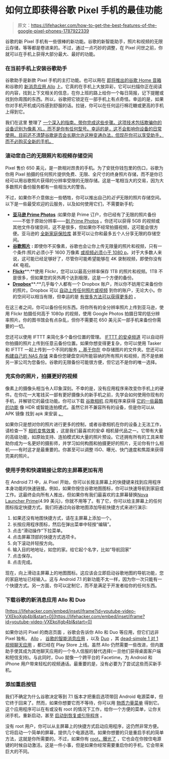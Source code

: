 # 如何立即获得谷歌 Pixel 手机的最佳功能

> 原文：<https://lifehacker.com/how-to-get-the-best-features-of-the-google-pixel-phones-1787922339>

谷歌的新 Pixel 手机有一些很棒的新功能。谷歌的新智能助手，照片和视频的无限云存储，等等都是卷进来的。不过，通过一点巧妙的调整，在 Pixel 问世之前，你就可以在手机上获得大部分最大、最好的功能。



### **在当前手机上安装谷歌助手**

谷歌助手是新款 Pixel 手机的主打功能。也可以用在 [即将推出的谷歌 Home 音箱](https://store.google.com/product/google_home) 和谷歌的 [新消息应用 Allo](http://lifehacker.com/a-screenshot-tour-of-allo-googles-new-smart-messaging-1786900047) 上。它真的在手机上大放异彩，它可以扫描你正在阅读的内容，找到上下文相关的信息，在你上班的路上给你一个每日简报，记下提醒或找到你周围的东西。所以，谷歌把它锁定在一部手机上有点奇怪。幸运的是，如果你对手机开机或闪烁感到舒服的话。拉链，你可以在任何运行棉花糖或更高的手机上得到它。

我们在这里 整理了 [一个深入的指南，带你完成这些步骤。这项技术包括欺骗你的设备识别为像素 XL，而不是你有任何型号。幸运的是，这不会影响你设备的日常使用。目前还不清楚谷歌是否会长期允许这种变通办法，但现在你可以享受助手，而不必购买全新的手机。](https://lifehacker.com/how-to-get-google-assistant-on-any-phone-running-androi-1787706402)

### **滚动您自己的无限照片和视频存储空间**

Pixel 售价 650 美元，是一款相对昂贵的手机。为了安抚你钱包里的伤口，谷歌为你用 Pixel 拍摄的任何照片提供免费、无限、全尺寸的终身照片存储，而不是你已经可以用谷歌照片获得的分辨率受限的无限存储。这是一笔相当大的交易，因为大多数照片备份服务都有一些相当大的警告。

不过，如果你不介意做出一些牺牲，你可以推出自己的*近乎*无限的照片存储空间。以下是一些最受欢迎的云服务，以及如何使用它们，不需要新手机:

*   [**亚马逊 Prime Photos**](https://www.amazon.com/clouddrive/primephotos?asc_campaign=InlineText&asc_refurl=https://lifehacker.com/how-to-get-the-best-features-of-the-google-pixel-phones-1787922339&asc_source=&tag=kinjalifehackerlink-20) :如果你是 Prime 订户，你已经有了无限的照片备份——不低于原始分辨率——[到 Prime Photos](https://www.amazon.com/gp/help/customer/display.html/?asc_campaign=InlineText&asc_refurl=https://lifehacker.com/how-to-get-the-best-features-of-the-google-pixel-phones-1787922339&asc_source=&nodeId=201480950&tag=kinjalifehackerlink-20) 。你还可以获得 5GB 的视频或其他文件存储空间，这不是很多，但如果你不经常拍摄视频，这可能会很方便。亚马逊的 [全新家庭保险库](http://lifehacker.com/amazon-launches-family-vault-to-share-your-unlimited-ph-1787918768) 甚至可以让你和最多五个人分享无限的存储空间。
*   [**谷歌照片**](https://photos.google.com/) **:** 即使你不买像素，谷歌也会让你上传无限量的照片和视频，只有一个条件:照片必须小于 1600 万像素 [或视频必须小于 1080 p](https://support.google.com/photos/answer/6220791?hl=en)。对于大多数人来说，这可能已经足够好了，尽管你可能希望能够在 4K 录制视频，即使你没有 4K 电视。
*   [**Flickr**](https://help.yahoo.com/kb/SLN15628.html)**:**使用 Flickr，您可以以最高分辨率保存 1TB 的照片和视频。1TB 不是很多，但如果您的另外两个达到极限，这是一个方便的备份。
*   [**Dropbox**](https://www.dropbox.com/help/289)**:**几乎每个人都有一个 Dropbox 账户，所以你不妨用它来备份你的照片。Dropbox 可以 [自动上传任何照片或视频](http://lifehacker.com/how-to-maximize-your-free-storage-space-on-every-cloud-1690775421) 到你的账户，无论大小。你的空间可以相当有限，但幸运的是 [有很多方法可以获得更多的](http://lifehacker.com/how-to-maximize-your-free-storage-space-on-every-cloud-1690775421) 。

在这三者之间，你可以备份任何东西。将你所有的全分辨率照片上传到亚马逊，使用 Flickr 拍摄任何高于 1080p 的视频，使用 Google Photos 拍摄日常的低分辨率照片。你的图书馆会有点杂乱，但你不需要花 650 美元买一部手机来备份你需要的一切。

您还可以使用 IFTTT 来简化多个备份位置的管理。 [IFTTT 的安卓频道](http://lifehacker.com/all-the-new-stuff-in-ifttt-for-android-and-what-you-can-1566974091) 可以自动将你拍摄的照片上传到任意云备份位置。如果你想变得更复杂，你可以使用 Tasker 和 IFTTT 一起上传到一个不同的服务 [，基于你在](https://lifehacker.com/android-automation-showdown-ifttt-vs-tasker-1781835294) 中存储图片的文件夹。您还可以 [构建自己的 NAS 存储](http://lifehacker.com/should-i-use-a-diy-pc-for-my-nas-or-buy-an-enclosure-1678991505) 来备份您硬盘空间所能容纳的所有照片和视频，而不是依赖另一家公司为您备份。谷歌的无限备份可能很方便，但它远不是你的唯一选择。

### **充实你的照片，拍摄更好的视频**

像素上的摄像头相当令人印象深刻。不幸的是，没有应用程序来改变你手机上的硬件。在你花一大笔钱买一部有更好摄像头的新手机之前，先学会如何使用你现有的手机，并解锁它的最佳功能。你可以下载 [谷歌相机](https://play.google.com/store/apps/details?id=com.google.android.GoogleCamera) 应用程序来获得 [它的一些最酷的功能](https://lifehacker.com/how-to-get-the-most-out-of-the-new-google-camera-for-an-1592592689) 像 HDR 或智能连拍模式。虽然它并不兼容所有的设备，但是你可以从 APK 镜像 找到 apk 来安装 [。](http://www.apkmirror.com/apk/google-inc/camera/camera-4-2-010-131250824-release/)

如果你只是想对你的照片进行更多的控制，或者谷歌相机在你的设备上无法工作，请检查一下 [相机变焦效果](http://www.androidslide.com/) ，这是我们最喜欢的安卓 相机替代品之一。它带有大量的高级功能，如原始支持、连拍模式和大量的照片预设。它还拥有所有的工具来帮助你成为一名更好的摄影师，并学习如何构图和拍摄更好的照片，无论你有什么相机——有时这才是最重要的。你甚至可以调整 ISO、曝光、快门速度和焦距来获得完美的照片。 

### **使用手势和快速链接让您的主屏幕更加有用**

在 Android 7.1 中，从 Pixel 开始，你可以长按主屏幕上的快捷键来找到应用程序本身功能的快速链接。例如，如果你按住谷歌地图图标，你可以快速导航到家庭或工作。这最终会向所有人推出，但如果你有我们最喜欢的主屏幕替换[Nova Launcher Prime](https://play.google.com/store/apps/details?id=com.teslacoilsw.launcher.prime)(4.99 美元)，你就不用等了。有了它，你可以给主屏幕上的任何图标指定快捷方式。我们将通过向谷歌地图添加导航快捷方式来进行演示:

1.  如果还没有地图快捷方式，请在主屏幕上添加一个。
2.  长按应用程序图标，然后在弹出菜单中轻按“编辑”。
3.  点击“滑动操作”下拉菜单。
4.  点击屏幕顶部的快捷方式选项卡。
5.  向下滚动并轻按方向。
6.  输入目的地地址，如您的家。给它起个名字，比如“导航回家”
7.  点击保存。
8.  点击完成。

现在，向上滑动主屏幕上的地图图标。这应该会立即启动谷歌地图的导航功能，您的家庭地址已经输入。这与 Android 7.1 的新功能不太一样，因为你一次只能有一个快捷方式。另一方面，你可以定制它，而不是满足于开发者给你的任何东西。

### **下载谷歌的新消息应用 Allo 和 Duo**

 [https://lifehacker.com/embed/inset/iframe?id=youtube-video-VXEkoXgb4bI&start=0](https://lifehacker.com/embed/inset/iframe?id=youtube-video-VXEkoXgb4bI&start=0) 

如果你访问 Pixel 的商店页面 ，谷歌会告诉你 Allo 和 Duo 等应用，但它们远非 Pixel 独有。 [Allo](https://play.google.com/store/apps/details?id=com.google.android.apps.fireball) ， [谷歌的智能消息应用](https://lifehacker.com/a-screenshot-tour-of-allo-googles-new-smart-messaging-1786900047) ，以及 [Duo](https://play.google.com/store/apps/details?id=com.google.android.apps.tachyon) ，其 [dead-simple 1 对 1 视频聊天应用](http://lifehacker.com/google-starts-rolling-out-duo-its-super-simple-1-to-1-1785336507) ，都已经在 Play Store 上线。虽然 Allo 仍然需要一些改进，但内置助手使其成为其他聊天应用的一个令人信服的替代选择(一旦他们获得桌面客户端和短信支持)。与此同时，Duo 就像一个跨平台的 Facetime，为 Android 和 iPhone 用户带来轻松的视频通话。最重要的是，没有必要为了尝试这些而买新手机。

### **添加重启按钮**

我们不确定为什么谷歌决定等到 7.1 版本才把重启选项带回 Android 电源菜单，但它终于回来了。然而，如果你想要它而不等待，你可以用 [物质力量菜单](https://play.google.com/store/apps/details?id=com.naman14.powermenu&hl=en) 得到它。这个应用程序可以在有或没有 root 的情况下工作，给你一个方便的菜单，让你关闭手机，重新启动，甚至 [启动到恢复或引导程序](http://lifehacker.com/everything-you-need-to-know-about-rooting-your-android-5789397) 。

没有 root 用户，你可以从主屏幕上的快捷方式启动应用程序，这仍然非常方便。它将启动一个简单的屏幕，提供几个电源选项。如果你想要的只是重启手机的简单方法，这就是你所需要的。不过，如果你有 [root，曝光了](http://lifehacker.com/how-to-create-your-own-customized-version-of-android-wi-1440101209) ，它也会在你按住电源键的时候自动激活。这是一件小事，但是如果你经常需要重启你的手机，它会带来巨大的不同。